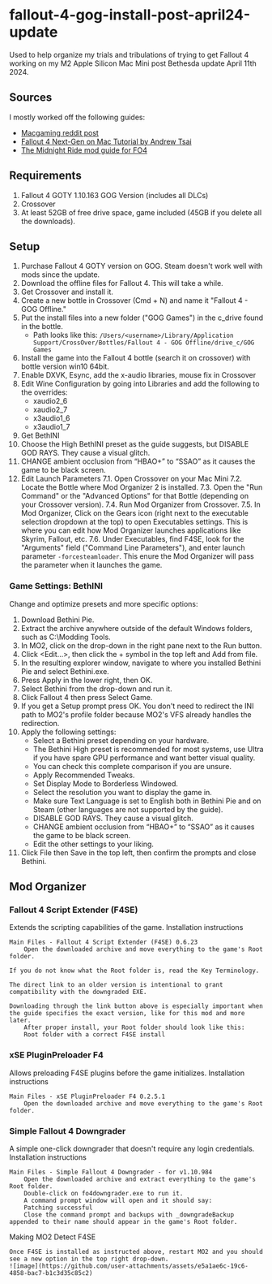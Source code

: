 # fallout-4-gog-install-post-april24-update
Used to help organize my trials and tribulations of trying to get Fallout 4 working on my M2 Apple Silicon Mac Mini post Bethesda update April 11th 2024.

## Sources
I mostly worked off the following guides:
- [Macgaming reddit post](https://www.reddit.com/r/macgaming/comments/1718p7t/comment/kzr2lrk/)
- [Fallout 4 Next-Gen on Mac Tutorial by Andrew Tsai](https://www.youtube.com/watch?v=dQYop_gICmc)
- [The Midnight Ride mod guide for FO4](https://themidnightride.moddinglinked.com/setup.html)

## Requirements
1. Fallout 4 GOTY 1.10.163 GOG Version (includes all DLCs)
2. Crossover
3. At least 52GB of free drive space, game included (45GB if you delete all the downloads).

## Setup
1. Purchase Fallout 4 GOTY version on GOG.  Steam doesn't work well with mods since the update.
2. Download the offline files for Fallout 4.  This will take a while. 
3. Get Crossover and install it.
4. Create a new bottle in Crossover (Cmd + N) and name it "Fallout 4 - GOG Offline."
5. Put the install files into a new folder ("GOG Games") in the c_drive found in the bottle.
   - Path looks like this: `/Users/<username>/Library/Application Support/CrossOver/Bottles/Fallout 4 - GOG Offline/drive_c/GOG Games`
6. Install the game into the Fallout 4 bottle (search it on crossover) with bottle version win10 64bit.
7. Enable DXVK, Esync, add the x-audio libraries, mouse fix in Crossover
8. Edit Wine Configuration by going into Libraries and add the following to the overrides:
   - xaudio2_6
   - xaudio2_7
   - x3audio1_6
   - x3audio1_7
10. Get BethINI
11. Choose the High BethINI preset as the guide suggests, but DISABLE GOD RAYS. They cause a visual glitch.
12. CHANGE ambient occlusion from “HBAO+” to “SSAO” as it causes the game to be black screen.
13. Edit Launch Parameters
   7.1.   Open Crossover on your Mac Mini
   7.2.   Locate the Bottle where Mod Organizer 2 is installed.
   7.3.   Open the "Run Command" or the "Advanced Options" for that Bottle (depending on your Crossover version).
   7.4.   Run Mod Organizer from Crossover.
   7.5.   In Mod Organizer, Click on the Gears icon (right next to the executable selection dropdown at the top) to open Executables settings.  This is where you can edit how Mod Organizer launches applications like Skyrim, Fallout, etc.
   7.6.   Under Executables, find F4SE, look for the "Arguments" field ("Command Line Parameters"), and enter launch parameter `-forcesteamloader`.  This enure the Mod Organizer will pass the parameter when it launches the game.  

### Game Settings: BethINI
Change and optimize presets and more specific options:
1. Download Bethini Pie.
2. Extract the archive anywhere outside of the default Windows folders, such as C:\Modding Tools.
3. In MO2, click on the drop-down in the right pane next to the Run button.
4. Click <Edit...>, then click the + symbol in the top left and Add from file.
5. In the resulting explorer window, navigate to where you installed Bethini Pie and select Bethini.exe.
6. Press Apply in the lower right, then OK.
7. Select Bethini from the drop-down and run it.
8. Click Fallout 4 then press Select Game.
9. If you get a Setup prompt press OK. You don't need to redirect the INI path to MO2's profile folder because MO2's VFS already handles the redirection.
10. Apply the following settings:
    - Select a Bethini preset depending on your hardware.
    - The Bethini High preset is recommended for most systems, use Ultra if you have spare GPU performance and want better visual quality.
    - You can check this complete comparison if you are unsure.
    - Apply Recommended Tweaks.
    - Set Display Mode to Borderless Windowed.
    - Select the resolution you want to display the game in.
    - Make sure Text Language is set to English both in Bethini Pie and on Steam (other languages are not supported by the guide).
    - DISABLE GOD RAYS. They cause a visual glitch.
    - CHANGE ambient occlusion from “HBAO+” to “SSAO” as it causes the game to be black screen. 
    - Edit the other settings to your liking.
11. Click File then Save in the top left, then confirm the prompts and close Bethini.

## Mod Organizer 

### Fallout 4 Script Extender (F4SE)
Extends the scripting capabilities of the game.
Installation instructions

    Main Files - Fallout 4 Script Extender (F4SE) 0.6.23
        Open the downloaded archive and move everything to the game's Root folder.

    If you do not know what the Root folder is, read the Key Terminology.

    The direct link to an older version is intentional to grant compatibility with the downgraded EXE.

    Downloading through the link button above is especially important when the guide specifies the exact version, like for this mod and more later.
        After proper install, your Root folder should look like this:
        Root folder with a correct F4SE install

### xSE PluginPreloader F4
Allows preloading F4SE plugins before the game initializes.
Installation instructions

    Main Files - xSE PluginPreloader F4 0.2.5.1
        Open the downloaded archive and move everything to the game's Root folder.

### Simple Fallout 4 Downgrader
A simple one-click downgrader that doesn't require any login credentials.
Installation instructions

    Main Files - Simple Fallout 4 Downgrader - for v1.10.984
        Open the downloaded archive and extract everything to the game's Root folder.
        Double-click on fo4downgrader.exe to run it.
        A command prompt window will open and it should say:
        Patching successful
        Close the command prompt and backups with _downgradeBackup appended to their name should appear in the game's Root folder.


Making MO2 Detect F4SE

    Once F4SE is installed as instructed above, restart MO2 and you should see a new option in the top right drop-down.
    ![image](https://github.com/user-attachments/assets/e5a1ae6c-19c6-4858-bac7-b1c3d35c85c2)
